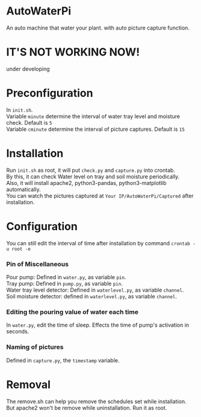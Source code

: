 # AutoWaterPi
An auto machine that water your plant. with auto picture capture function.

# IT'S NOT WORKING NOW!
under developing

# Preconfiguration    

In `init.sh`.  
Variable `minute` determine the interval of water tray level and moisture check. Default is `5`  
Variable `cminute` determine the interval of picture captures. Default is `15`  


# Installation    

Run `init.sh` as root, it will put `check.py` and `capture.py` into crontab.  
By this, it can check Water level on tray and soil moisture periodically.  
Also, it will install apache2, python3-pandas, python3-matplotlib automatically.  
You can watch the pictures captured at `Your IP/AutoWaterPi/Captured` after installation.  


# Configuration
You can still edit the interval of time after installation by command `crontab -u root -e`

### Pin of Miscellaneous
Pour pump: Defined in `water.py`, as variable `pin`.  
Tray pump: Defined in `pump.py`, as variable `pin`.  
Water tray level detector: Defined in `waterlevel.py`, as variable `channel`.  
Soil moisture detector: defined in `waterlevel.py`, as variable `channel`.  

### Editing the pouring value of water each time
In `water.py`, edit the time of sleep. Effects the time of pump's activation in seconds.

### Naming of pictures
Defined in `capture.py`, the `timestamp` variable.

# Removal  
The remove.sh can help you remove the schedules set while installation.
But apache2 won't be remove while uninstallation.
Run it as root.
